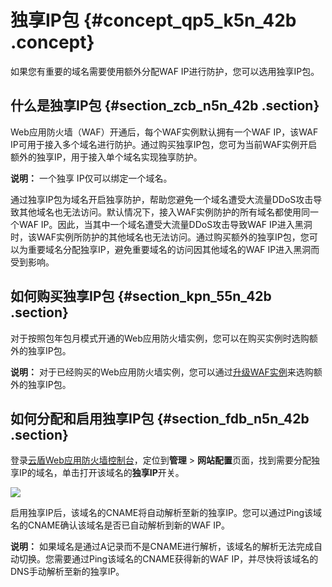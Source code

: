 # 独享IP包 {#concept_qp5_k5n_42b .concept}

如果您有重要的域名需要使用额外分配WAF IP进行防护，您可以选用独享IP包。

## 什么是独享IP包 {#section_zcb_n5n_42b .section}

Web应用防火墙（WAF）开通后，每个WAF实例默认拥有一个WAF IP，该WAF IP可用于接入多个域名进行防护。通过购买独享IP包，您可为当前WAF实例开启额外的独享IP，用于接入单个域名实现独享防护。

**说明：** 一个独享 IP仅可以绑定一个域名。

通过独享IP包为域名开启独享防护，帮助您避免一个域名遭受大流量DDoS攻击导致其他域名也无法访问。默认情况下，接入WAF实例防护的所有域名都使用同一个WAF IP。因此，当其中一个域名遭受大流量DDoS攻击导致WAF IP进入黑洞时，该WAF实例所防护的其他域名也无法访问。通过购买额外的独享IP包，您可以为重要域名分配独享IP，避免重要域名的访问因其他域名的WAF IP进入黑洞而受到影响。

## 如何购买独享IP包 {#section_kpn_55n_42b .section}

对于按照包年包月模式开通的Web应用防火墙实例，您可以在购买实例时选购额外的独享IP包。

**说明：** 对于已经购买的Web应用防火墙实例，您可以通过[升级WAF实例](intl.zh-CN/产品定价/续费与升级.md#ol_ut4_hdn_42b)来选购额外的独享IP包。

## 如何分配和启用独享IP包 {#section_fdb_n5n_42b .section}

登录[云盾Web应用防火墙控制台](https://yundun.console.aliyun.com/?p=waf)，定位到**管理** \> **网站配置**页面，找到需要分配独享IP的域名，单击打开该域名的**独享IP**开关。

![](http://static-aliyun-doc.oss-cn-hangzhou.aliyuncs.com/assets/img/15542/15420727567433_zh-CN.png)

启用独享IP后，该域名的CNAME将自动解析至新的独享IP。您可以通过Ping该域名的CNAME确认该域名是否已自动解析到新的WAF IP。

**说明：** 如果域名是通过A记录而不是CNAME进行解析，该域名的解析无法完成自动切换。您需要通过Ping该域名的CNAME获得新的WAF IP，并尽快将该域名的DNS手动解析至新的独享IP。

